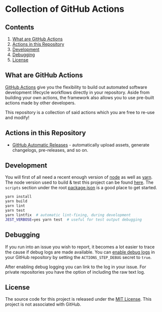 # Collection of GitHub Actions

## Contents

1. [What are GitHub Actions](#what-are-github-actions)
1. [Actions in this Repository](#actions-in-this-repository)
1. [Development](#development)
1. [Debugging](#debugging)
1. [License](#license)

## What are GitHub Actions

[GitHub Actions](https://help.github.com/en/articles/about-github-actions) give you the flexibility to build out automated software development lifecycle workflows directly in your repository. Aside from building your own actions, the framework also allows you to use pre-built actions made by other developers.

This repository is a collection of said actions which you are free to re-use and modify!

## Actions in this Repository

- [GitHub Automatic Releases](https://github.com/marketplace/actions/automatic-releases) - automatically upload assets, generate changelogs, pre-releases, and so on.

## Development

You will first of all need a recent enough version of [node](https://nodejs.org) as well as [yarn](https://yarnpkg.com). The node version used to build & test this project can be found [here](/.nvmrc). The `scripts` section under the root [package.json](/package.json) is a good place to get started.

```bash
yarn install
yarn build
yarn lint
yarn test
yarn lintfix  # automatic lint-fixing, during development
JEST_VERBOSE=yes yarn test  # useful for test output debugging
```

## Debugging

If you run into an issue you wish to report, it becomes a lot easier to trace the cause if debug logs are made available. You can [enable debug logs](https://github.com/actions/toolkit/blob/master/docs/action-debugging.md) in your GitHub repository by setting the `ACTIONS_STEP_DEBUG` secret to `true`.

After enabling debug logging you can link to the log in your issue. For private repositories you have the option of including the raw text log.

## License

The source code for this project is released under the [MIT License](/LICENSE). This project is not associated with GitHub.
